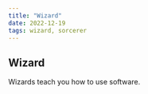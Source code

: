 ```yaml
---
title: "Wizard"
date: 2022-12-19
tags: wizard, sorcerer
---
```


## Wizard

Wizards teach you how to use software.
